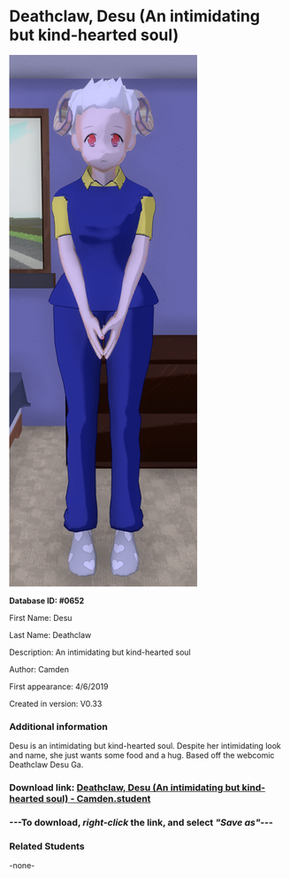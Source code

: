 # Deathclaw, Desu (An intimidating but kind-hearted soul)

<img src="../../Files/Images/Deathclaw, Desu (An intimidating but kind-hearted soul).png" title="Deathclaw, Desu (An intimidating but kind-hearted soul) - Camden">

**Database ID: #0652**

First Name: Desu

Last Name: Deathclaw

Description: An intimidating but kind-hearted soul

Author: Camden

First appearance: 4/6/2019

Created in version: V0.33

### Additional information

Desu is an intimidating but kind-hearted soul. Despite her intimidating look and name, she just wants some food and a hug. Based off the webcomic Deathclaw Desu Ga.

### Download link: <a href="https://raw.githubusercontent.com/Arbiter1223/Daigaku-Gurashi-Custom-Students/master/Files/Student%20Files/Deathclaw%2C%20Desu%20(An%20intimidating%20but%20kind-hearted%20soul)%20-%20Camden.student">Deathclaw, Desu (An intimidating but kind-hearted soul) - Camden.student</a>

### ---**To download, _right-click_ the link, and select _"Save as"_**---

### Related Students

-none-

